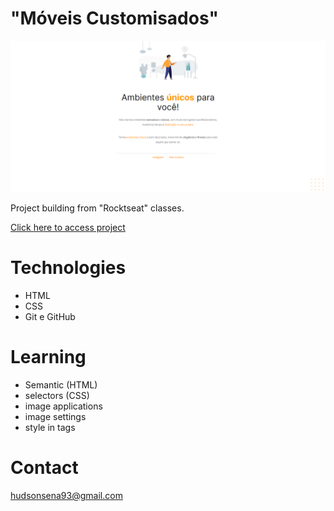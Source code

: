 # "Móveis Customisados"

![preview](./images/moveisCustomizados.png)

Project building from "Rocktseat" classes.

[Click here to access project]()

# Technologies

- HTML
- CSS
- Git e GitHub

# Learning

- Semantic (HTML)
- selectors (CSS)
- image applications
- image settings
- style in tags

# Contact

hudsonsena93@gmail.com